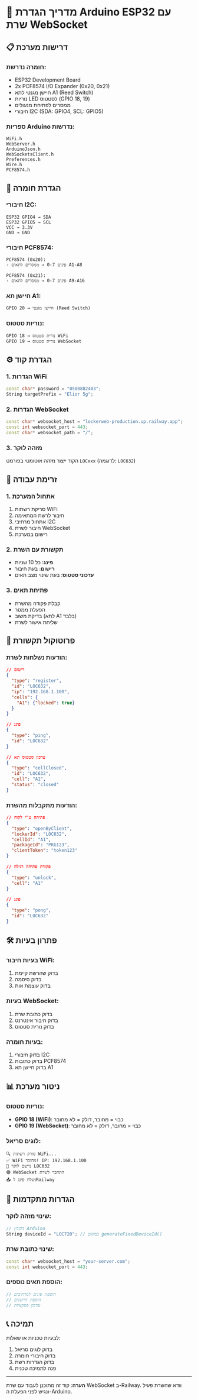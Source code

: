 # 🚀 מדריך הגדרת Arduino ESP32 עם שרת WebSocket

## 📋 דרישות מערכת

### חומרה נדרשת:
- ESP32 Development Board
- 2x PCF8574 I/O Expander (0x20, 0x21)
- חיישן מגנטי לתא A1 (Reed Switch)
- נוריות LED לסטטוס (GPIO 18, 19)
- ממסרים לפתיחת מנעולים
- חיבורי I2C (SDA: GPIO4, SCL: GPIO5)

### ספריות Arduino נדרשות:
```
WiFi.h
WebServer.h
ArduinoJson.h
WebSocketsClient.h
Preferences.h
Wire.h
PCF8574.h
```

## 🔧 הגדרת חומרה

### חיבורי I2C:
```
ESP32 GPIO4 → SDA
ESP32 GPIO5 → SCL
VCC → 3.3V
GND → GND
```

### חיבורי PCF8574:
```
PCF8574 (0x20):
- פינים 0-7 → ממסרים לתאים A1-A8

PCF8574 (0x21):
- פינים 0-7 → ממסרים לתאים A9-A16
```

### חיישן תא A1:
```
GPIO 20 → חיישן מגנטי (Reed Switch)
```

### נוריות סטטוס:
```
GPIO 18 → נורית סטטוס WiFi
GPIO 19 → נורית סטטוס WebSocket
```

## ⚙️ הגדרת קוד

### 1. הגדרות WiFi
```cpp
const char* password = "0508882403";
String targetPrefix = "Elior 5g";
```

### 2. הגדרות WebSocket
```cpp
const char* websocket_host = "lockerweb-production.up.railway.app";
const int websocket_port = 443;
const char* websocket_path = "/";
```

### 3. מזהה לוקר
הקוד ייצור מזהה אוטומטי בפורמט `LOCxxx` (לדוגמה: `LOC632`)

## 🔄 זרימת עבודה

### 1. אתחול המערכת
1. סריקת רשתות WiFi
2. חיבור לרשת המתאימה
3. אתחול מרחיבי I2C
4. חיבור לשרת WebSocket
5. רישום במערכת

### 2. תקשורת עם השרת
- **פינג**: כל 10 שניות
- **רישום**: בעת חיבור
- **עדכוני סטטוס**: בעת שינוי מצב תאים

### 3. פתיחת תאים
- קבלת פקודה מהשרת
- הפעלת ממסר
- בדיקת משוב (לתא A1 בלבד)
- שליחת אישור לשרת

## 📡 פרוטוקול תקשורת

### הודעות נשלחות לשרת:
```json
// רישום
{
  "type": "register",
  "id": "LOC632",
  "ip": "192.168.1.100",
  "cells": {
    "A1": {"locked": true}
  }
}

// פינג
{
  "type": "ping",
  "id": "LOC632"
}

// עדכון סטטוס תא
{
  "type": "cellClosed",
  "id": "LOC632",
  "cell": "A1",
  "status": "closed"
}
```

### הודעות מתקבלות מהשרת:
```json
// פתיחה ע"י לקוח
{
  "type": "openByClient",
  "lockerId": "LOC632",
  "cellId": "A1",
  "packageId": "PKG123",
  "clientToken": "token123"
}

// פקודת פתיחה רגילה
{
  "type": "unlock",
  "cell": "A1"
}

// פונג
{
  "type": "pong",
  "id": "LOC632"
}
```

## 🛠️ פתרון בעיות

### בעיות חיבור WiFi:
1. בדוק שהרשת קיימת
2. בדוק סיסמה
3. בדוק עוצמת אות

### בעיות WebSocket:
1. בדוק כתובת שרת
2. בדוק חיבור אינטרנט
3. בדוק נורית סטטוס

### בעיות חומרה:
1. בדוק חיבורי I2C
2. בדוק כתובות PCF8574
3. בדוק חיישן תא A1

## 📊 ניטור מערכת

### נוריות סטטוס:
- **GPIO 18 (WiFi)**: כבוי = מחובר, דולק = לא מחובר
- **GPIO 19 (WebSocket)**: כבוי = מחובר, דולק = לא מחובר

### לוגים סריאל:
```
🔍 סורק רשתות WiFi...
✅ WiFi מחובר! IP: 192.168.1.100
📡 נרשם לוקר LOC632
🟢 WebSocket התחבר לשרת
📤 נשלח פינג לRailway
```

## 🔧 הגדרות מתקדמות

### שינוי מזהה לוקר:
```cpp
// בקובץ Arduino
String deviceId = "LOC720"; // במקום generateFixedDeviceId()
```

### שינוי כתובת שרת:
```cpp
const char* websocket_host = "your-server.com";
const int websocket_port = 443;
```

### הוספת תאים נוספים:
```cpp
// הוספת פינים למרחיבים
// הוספת חיישנים
// עדכון פונקציות
```

## 📞 תמיכה

לבעיות טכניות או שאלות:
1. בדוק לוגים סריאל
2. בדוק חיבורי חומרה
3. בדוק הגדרות רשת
4. פנה לתמיכה טכנית

---

**הערה**: קוד זה מתוכנן לעבוד עם שרת WebSocket ב-Railway. וודא שהשרת פעיל ונגיש לפני הפעלת ה-Arduino. 